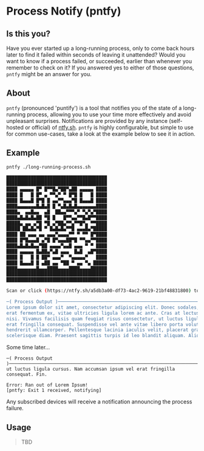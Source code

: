 # Process Notify (pntfy)

## Is this you?

Have you ever started up a long-running process, only to come back hours later to find it failed within seconds of leaving it unattended? Would you want to know if a process failed, or succeeded, earlier than whenever you remember to check on it? If you answered yes to either of those questions, `pntfy` might be an answer for you.

## About

`pntfy` (pronounced 'puntify') is a tool that notifies you of the state of a long-running process, allowing you to use your time more effectively and avoid unpleasant surprises. Notifications are provided by any instance (self-hosted or official) of [ntfy.sh](https://ntfy.sh). `pntfy` is highly configurable, but simple to use for common use-cases, take a look at the example below to see it in action.

## Example

``` sh
pntfy ./long-running-process.sh

█████████████████████████████████████
█████████████████████████████████████
████ ▄▄▄▄▄ █▀ █▀▀█▄▀██▀▄██ ▄▄▄▄▄ ████
████ █   █ █▀ ▄ ▀▀▄▀ ▀ █▀█ █   █ ████
████ █▄▄▄█ █▀█ █ ▄▄▀▀▄▄▄▀█ █▄▄▄█ ████
████▄▄▄▄▄▄▄█▄█▄█ █ ▀▄█▄█▄█▄▄▄▄▄▄▄████
████▄  ▄▄█▄▄  ▄█  ██▄▄▀▀▀▄▀ ▀▄▀▄▀████
████▄█▄█▄█▄██ ▀█ █   █▀▀▄▄▀▀█▄█▀▀████
█████▄ ▄▄ ▄▀█ ▀█ ▄▀██▄▀▀▄▀▀█▀▄ ▀▀████
█████ ██▄█▄▀█ ▀ █▄█▄█▄▀▀█ ▄▄▄█▄▀█████
████ ██ ▄▄▄ ▄▄ ▄▄▄▀▄▄▄▄▀▀ ▀ ▀▀ █▀████
████ █▀█▄▄▄█ ▄▀█ █▀▄▄▄██▀█ ▀▀▄▄▀▀████
████▄█▄█▄█▄▄▀██ ▄▄▄▄▀▄▄█ ▄▄▄ ▀ ▀ ████
████ ▄▄▄▄▄ █▄██▄▀▄█ ▄▄▄  █▄█  ▄█▀████
████ █   █ █ ██▀ ▄▄▄▀  ▀▄▄▄▄▄▀   ████
████ █▄▄▄█ █ ▄██ ▄▄ ▀██ ▀ ▄▄ ▀▄ █████
████▄▄▄▄▄▄▄█▄▄▄████▄▄▄▄████▄▄▄▄██████
█████████████████████████████████████
█████████████████████████████████████

Scan or click (https://ntfy.sh/a5db3a00-df73-4ac2-9619-21bf48831800) to subscribe to this process's topic.

─( Process Output )────────────────────────────────────────────────────────────────────────────────────────
Lorem ipsum dolor sit amet, consectetur adipiscing elit. Donec sodales, nunc sed semper dignissim, dolor 
erat fermentum ex, vitae ultricies ligula lorem ac ante. Cras at lectus sed ligula laoreet rhoncus id at 
nisi. Vivamus facilisis quam feugiat risus consectetur, ut luctus ligula cursus. Nam accumsan ipsum vel 
erat fringilla consequat. Suspendisse vel ante vitae libero porta volutpat ut eget tellus. Quisque lacinia 
hendrerit ullamcorper. Pellentesque lacinia iaculis velit, placerat gravida felis molestie ac. In sed 
scelerisque diam. Praesent sagittis turpis id leo blandit aliquam. Aliquam at dui dapibus, congue ex

```

Some time later...

```
─( Process Output )────────────────────────────────────────────────────────────────────────────────────────
ut luctus ligula cursus. Nam accumsan ipsum vel erat fringilla consequat. Fin.

Error: Ran out of Lorem Ipsum!
[pntfy: Exit 1 received, notifying]
```

Any subscribed devices will receive a notification announcing the process failure.

## Usage

> TBD
